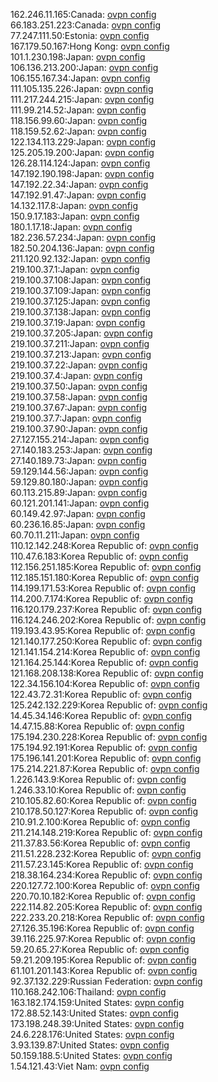 162.246.11.165:Canada: [ovpn config](vpn/162_246_11_165.ovpn)  
66.183.251.223:Canada: [ovpn config](vpn/66_183_251_223.ovpn)  
77.247.111.50:Estonia: [ovpn config](vpn/77_247_111_50.ovpn)  
167.179.50.167:Hong Kong: [ovpn config](vpn/167_179_50_167.ovpn)  
101.1.230.198:Japan: [ovpn config](vpn/101_1_230_198.ovpn)  
106.136.213.200:Japan: [ovpn config](vpn/106_136_213_200.ovpn)  
106.155.167.34:Japan: [ovpn config](vpn/106_155_167_34.ovpn)  
111.105.135.226:Japan: [ovpn config](vpn/111_105_135_226.ovpn)  
111.217.244.215:Japan: [ovpn config](vpn/111_217_244_215.ovpn)  
111.99.214.52:Japan: [ovpn config](vpn/111_99_214_52.ovpn)  
118.156.99.60:Japan: [ovpn config](vpn/118_156_99_60.ovpn)  
118.159.52.62:Japan: [ovpn config](vpn/118_159_52_62.ovpn)  
122.134.113.229:Japan: [ovpn config](vpn/122_134_113_229.ovpn)  
125.205.19.200:Japan: [ovpn config](vpn/125_205_19_200.ovpn)  
126.28.114.124:Japan: [ovpn config](vpn/126_28_114_124.ovpn)  
147.192.190.198:Japan: [ovpn config](vpn/147_192_190_198.ovpn)  
147.192.22.34:Japan: [ovpn config](vpn/147_192_22_34.ovpn)  
147.192.91.47:Japan: [ovpn config](vpn/147_192_91_47.ovpn)  
14.132.117.8:Japan: [ovpn config](vpn/14_132_117_8.ovpn)  
150.9.17.183:Japan: [ovpn config](vpn/150_9_17_183.ovpn)  
180.1.17.18:Japan: [ovpn config](vpn/180_1_17_18.ovpn)  
182.236.57.234:Japan: [ovpn config](vpn/182_236_57_234.ovpn)  
182.50.204.136:Japan: [ovpn config](vpn/182_50_204_136.ovpn)  
211.120.92.132:Japan: [ovpn config](vpn/211_120_92_132.ovpn)  
219.100.37.1:Japan: [ovpn config](vpn/219_100_37_1.ovpn)  
219.100.37.108:Japan: [ovpn config](vpn/219_100_37_108.ovpn)  
219.100.37.109:Japan: [ovpn config](vpn/219_100_37_109.ovpn)  
219.100.37.125:Japan: [ovpn config](vpn/219_100_37_125.ovpn)  
219.100.37.138:Japan: [ovpn config](vpn/219_100_37_138.ovpn)  
219.100.37.19:Japan: [ovpn config](vpn/219_100_37_19.ovpn)  
219.100.37.205:Japan: [ovpn config](vpn/219_100_37_205.ovpn)  
219.100.37.211:Japan: [ovpn config](vpn/219_100_37_211.ovpn)  
219.100.37.213:Japan: [ovpn config](vpn/219_100_37_213.ovpn)  
219.100.37.22:Japan: [ovpn config](vpn/219_100_37_22.ovpn)  
219.100.37.4:Japan: [ovpn config](vpn/219_100_37_4.ovpn)  
219.100.37.50:Japan: [ovpn config](vpn/219_100_37_50.ovpn)  
219.100.37.58:Japan: [ovpn config](vpn/219_100_37_58.ovpn)  
219.100.37.67:Japan: [ovpn config](vpn/219_100_37_67.ovpn)  
219.100.37.7:Japan: [ovpn config](vpn/219_100_37_7.ovpn)  
219.100.37.90:Japan: [ovpn config](vpn/219_100_37_90.ovpn)  
27.127.155.214:Japan: [ovpn config](vpn/27_127_155_214.ovpn)  
27.140.183.253:Japan: [ovpn config](vpn/27_140_183_253.ovpn)  
27.140.189.73:Japan: [ovpn config](vpn/27_140_189_73.ovpn)  
59.129.144.56:Japan: [ovpn config](vpn/59_129_144_56.ovpn)  
59.129.80.180:Japan: [ovpn config](vpn/59_129_80_180.ovpn)  
60.113.215.89:Japan: [ovpn config](vpn/60_113_215_89.ovpn)  
60.121.201.141:Japan: [ovpn config](vpn/60_121_201_141.ovpn)  
60.149.42.97:Japan: [ovpn config](vpn/60_149_42_97.ovpn)  
60.236.16.85:Japan: [ovpn config](vpn/60_236_16_85.ovpn)  
60.70.11.211:Japan: [ovpn config](vpn/60_70_11_211.ovpn)  
110.12.142.248:Korea Republic of: [ovpn config](vpn/110_12_142_248.ovpn)  
110.47.6.183:Korea Republic of: [ovpn config](vpn/110_47_6_183.ovpn)  
112.156.251.185:Korea Republic of: [ovpn config](vpn/112_156_251_185.ovpn)  
112.185.151.180:Korea Republic of: [ovpn config](vpn/112_185_151_180.ovpn)  
114.199.171.53:Korea Republic of: [ovpn config](vpn/114_199_171_53.ovpn)  
114.200.7.174:Korea Republic of: [ovpn config](vpn/114_200_7_174.ovpn)  
116.120.179.237:Korea Republic of: [ovpn config](vpn/116_120_179_237.ovpn)  
116.124.246.202:Korea Republic of: [ovpn config](vpn/116_124_246_202.ovpn)  
119.193.43.95:Korea Republic of: [ovpn config](vpn/119_193_43_95.ovpn)  
121.140.177.250:Korea Republic of: [ovpn config](vpn/121_140_177_250.ovpn)  
121.141.154.214:Korea Republic of: [ovpn config](vpn/121_141_154_214.ovpn)  
121.164.25.144:Korea Republic of: [ovpn config](vpn/121_164_25_144.ovpn)  
121.168.208.138:Korea Republic of: [ovpn config](vpn/121_168_208_138.ovpn)  
122.34.156.104:Korea Republic of: [ovpn config](vpn/122_34_156_104.ovpn)  
122.43.72.31:Korea Republic of: [ovpn config](vpn/122_43_72_31.ovpn)  
125.242.132.229:Korea Republic of: [ovpn config](vpn/125_242_132_229.ovpn)  
14.45.34.146:Korea Republic of: [ovpn config](vpn/14_45_34_146.ovpn)  
14.47.15.88:Korea Republic of: [ovpn config](vpn/14_47_15_88.ovpn)  
175.194.230.228:Korea Republic of: [ovpn config](vpn/175_194_230_228.ovpn)  
175.194.92.191:Korea Republic of: [ovpn config](vpn/175_194_92_191.ovpn)  
175.196.141.201:Korea Republic of: [ovpn config](vpn/175_196_141_201.ovpn)  
175.214.221.87:Korea Republic of: [ovpn config](vpn/175_214_221_87.ovpn)  
1.226.143.9:Korea Republic of: [ovpn config](vpn/1_226_143_9.ovpn)  
1.246.33.10:Korea Republic of: [ovpn config](vpn/1_246_33_10.ovpn)  
210.105.82.60:Korea Republic of: [ovpn config](vpn/210_105_82_60.ovpn)  
210.178.50.127:Korea Republic of: [ovpn config](vpn/210_178_50_127.ovpn)  
210.91.2.100:Korea Republic of: [ovpn config](vpn/210_91_2_100.ovpn)  
211.214.148.219:Korea Republic of: [ovpn config](vpn/211_214_148_219.ovpn)  
211.37.83.56:Korea Republic of: [ovpn config](vpn/211_37_83_56.ovpn)  
211.51.228.232:Korea Republic of: [ovpn config](vpn/211_51_228_232.ovpn)  
211.57.23.145:Korea Republic of: [ovpn config](vpn/211_57_23_145.ovpn)  
218.38.164.234:Korea Republic of: [ovpn config](vpn/218_38_164_234.ovpn)  
220.127.72.100:Korea Republic of: [ovpn config](vpn/220_127_72_100.ovpn)  
220.70.10.182:Korea Republic of: [ovpn config](vpn/220_70_10_182.ovpn)  
222.114.82.205:Korea Republic of: [ovpn config](vpn/222_114_82_205.ovpn)  
222.233.20.218:Korea Republic of: [ovpn config](vpn/222_233_20_218.ovpn)  
27.126.35.196:Korea Republic of: [ovpn config](vpn/27_126_35_196.ovpn)  
39.116.225.97:Korea Republic of: [ovpn config](vpn/39_116_225_97.ovpn)  
59.20.65.27:Korea Republic of: [ovpn config](vpn/59_20_65_27.ovpn)  
59.21.209.195:Korea Republic of: [ovpn config](vpn/59_21_209_195.ovpn)  
61.101.201.143:Korea Republic of: [ovpn config](vpn/61_101_201_143.ovpn)  
92.37.132.229:Russian Federation: [ovpn config](vpn/92_37_132_229.ovpn)  
110.168.242.106:Thailand: [ovpn config](vpn/110_168_242_106.ovpn)  
163.182.174.159:United States: [ovpn config](vpn/163_182_174_159.ovpn)  
172.88.52.143:United States: [ovpn config](vpn/172_88_52_143.ovpn)  
173.198.248.39:United States: [ovpn config](vpn/173_198_248_39.ovpn)  
24.6.228.176:United States: [ovpn config](vpn/24_6_228_176.ovpn)  
3.93.139.87:United States: [ovpn config](vpn/3_93_139_87.ovpn)  
50.159.188.5:United States: [ovpn config](vpn/50_159_188_5.ovpn)  
1.54.121.43:Viet Nam: [ovpn config](vpn/1_54_121_43.ovpn)  
